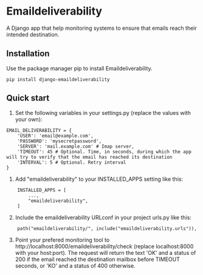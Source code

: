 # Emaildeliverability

A Django app that help monitoring systems to ensure that emails reach their intended destination.

## Installation

Use the package manager pip to install Emaildeliverability.

```
pip install django-emaildeliverability
```

## Quick start

1. Set the following variables in your settings.py (replace the values with your own):

```
EMAIL_DELIVERABILITY = {
    'USER': 'email@example.com',
    'PASSWORD': 'mysecretpassword',
    'SERVER': 'mail.example.com' # Imap server,
    'TIMEOUT': 45 # Optional. Time, in seconds, during which the app will try to verify that the email has reached its destination
    'INTERVAL': 5 # Optional. Retry interval
}
```

1. Add "emaildeliverability" to your INSTALLED_APPS setting like this:

```
    INSTALLED_APPS = [
        ...,
        "emaildeliverability",
    ]
```

2. Include the emaildeliverability URLconf in your project urls.py like this:

```
    path("emaildeliverability/", include("emaildeliverability.urls")),
```

3. Point your prefered monitoring tool to http://localhost:8000/emaildeliverability/check (replace localhost:8000 with your host:port). The request will return the text 'OK' and a status of 200 if the email reached the destination mailbox before TIMEOUT seconds, or 'KO' and a status of 400 otherwise.



